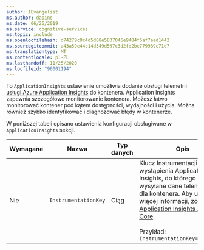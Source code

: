 ```yaml
---
author: IEvangelist
ms.author: dapine
ms.date: 06/25/2019
ms.service: cognitive-services
ms.topic: include
ms.openlocfilehash: d74279c9c4d5d88e5837046e9484f5af7aad1442
ms.sourcegitcommit: a43a59e44c14d349d597c3d2fd2bc779989c71d7
ms.translationtype: MT
ms.contentlocale: pl-PL
ms.lasthandoff: 11/25/2020
ms.locfileid: "96001194"
---
```

To `ApplicationInsights` ustawienie umożliwia dodanie obsługi telemetrii [usługi Azure Application Insights](/azure/application-insights) do kontenera. Application Insights zapewnia szczegółowe monitorowanie kontenera. Możesz łatwo monitorować kontener pod kątem dostępności, wydajności i użycia. Można również szybko identyfikować i diagnozować błędy w kontenerze.

W poniższej tabeli opisano ustawienia konfiguracji obsługiwane w `ApplicationInsights` sekcji.

|Wymagane| Nazwa | Typ danych | Opis |
|--|------|-----------|-------------|
|Nie| `InstrumentationKey` | Ciąg | Klucz Instrumentacji wystąpienia Application Insights, do którego są wysyłane dane telemetryczne dla kontenera. Aby uzyskać więcej informacji, zobacz [Application Insights ASP.NET Core](../articles/azure-monitor/app/asp-net-core.md). <br><br>Przykład:<br>`InstrumentationKey=123456789`|
